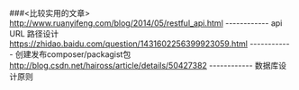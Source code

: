 ###<比较实用的文章>
http://www.ruanyifeng.com/blog/2014/05/restful_api.html   		------------	api URL 路径设计
https://zhidao.baidu.com/question/1431602256399923059.html		------------	创建发布composer/packagist包
http://blog.csdn.net/haiross/article/details/50427382		    ------------	数据库设计原则
